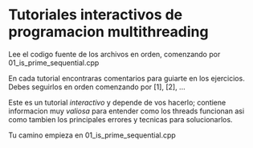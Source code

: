 # Tutoriales interactivos de programacion multithreading

Lee el codigo fuente de los archivos en orden, comenzando por 01_is_prime_sequential.cpp

En cada tutorial encontraras comentarios para guiarte en los ejercicios.
Debes seguirlos en orden comenzando por [1], [2], ...

Este es un tutorial *interactivo* y depende de vos hacerlo; contiene
informacion muy *valiosa* para entender como los threads funcionan
asi como tambien los principales errores y tecnicas para solucionarlos.

Tu camino empieza en 01_is_prime_sequential.cpp

